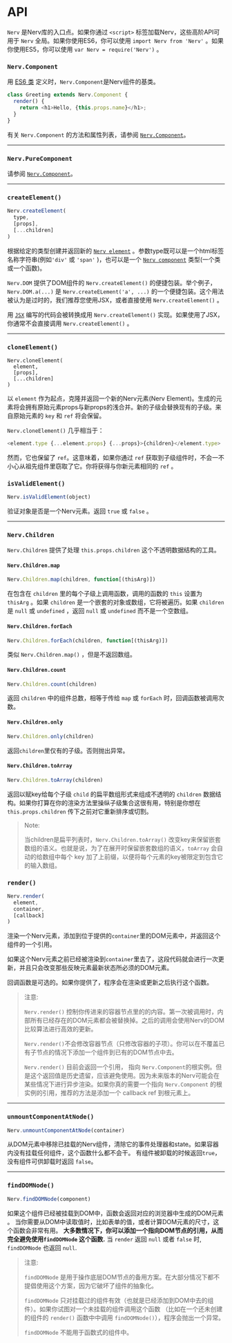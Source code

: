 # API

`Nerv` 是Nerv库的入口点。如果你通过 `<script>` 标签加载Nerv，这些高阶API可用于 `Nerv` 全局。如果你使用ES6，你可以使用 `import Nerv from 'Nerv'` 。如果你使用ES5，你可以使用 `var Nerv = require('Nerv')` 。

### `Nerv.Component`

用 [ES6 类](https://developer.mozilla.org/en/docs/Web/JavaScript/Reference/Classes) 定义时，`Nerv.Component`是Nerv组件的基类。

```javascript
class Greeting extends Nerv.Component {
  render() {
    return <h1>Hello, {this.props.name}</h1>;
  }
}
```

有关 `Nerv.Component` 的方法和属性列表，请参阅 [`Nerv.Component`](./component.md)。

* * *

### `Nerv.PureComponent`

请参阅 [`Nerv.Component`](./component.md)。

* * *

### `createElement()`

```javascript
Nerv.createElement(
  type,
  [props],
  [...children]
)
```

根据给定的类型创建并返回新的 [`Nerv element`](/docs/rendering-elements.html) 。参数type既可以是一个html标签名称字符串(例如`'div'` 或 `'span'` )，也可以是一个 [`Nerv component`](./component.md) 类型(一个类或一个函数)。

`Nerv.DOM` 提供了DOM组件的 `Nerv.createElement()` 的便捷包装。举个例子，`Nerv.DOM.a(...)` 是 `Nerv.createELement('a', ...)` 的一个便捷包装。这个用法被认为是过时的，我们推荐您使用JSX，或者直接使用 `Nerv.createElement()` 。

用 [`JSX`](./component.md) 编写的代码会被转换成用 `Nerv.createElement()` 实现。如果使用了JSX，你通常不会直接调用 `Nerv.createElement()` 。

* * *

### `cloneElement()`

```
Nerv.cloneElement(
  element,
  [props],
  [...children]
)
```

以 `element` 作为起点，克隆并返回一个新的Nerv元素(Nerv Element)。生成的元素将会拥有原始元素props与新props的浅合并。新的子级会替换现有的子级。来自原始元素的 `key` 和 `ref` 将会保留。

`Nerv.cloneElement()` 几乎相当于：

```js
<element.type {...element.props} {...props}>{children}</element.type>
```

然而，它也保留了 `ref`。这意味着，如果你通过 `ref` 获取到子级组件时，不会一不小心从祖先组件里窃取了它。你将获得与你新元素相同的 `ref` 。

### `isValidElement()`

```javascript
Nerv.isValidElement(object)
```

验证对象是否是一个Nerv元素。返回 `true` 或 `false` 。

* * *

### `Nerv.Children`

`Nerv.Children` 提供了处理 `this.props.children` 这个不透明数据结构的工具。

#### `Nerv.Children.map`

```javascript
Nerv.Children.map(children, function[(thisArg)])
```

在包含在 `children` 里的每个子级上调用函数，调用的函数的 `this` 设置为 `thisArg` 。如果 `children` 是一个嵌套的对象或数组，它将被遍历。如果 `children` 是 `null` 或 `undefined` ，返回 `null` 或 `undefined` 而不是一个空数组。

#### `Nerv.Children.forEach`

```javascript
Nerv.Children.forEach(children, function[(thisArg)])
```

类似 `Nerv.Children.map()` ，但是不返回数组。

#### `Nerv.Children.count`

```javascript
Nerv.Children.count(children)
```

返回 `children` 中的组件总数，相等于传给 `map` 或 `forEach` 时，回调函数被调用次数。

#### `Nerv.Children.only`

```javascript
Nerv.Children.only(children)
```

返回`children`里仅有的子级。否则抛出异常。

#### `Nerv.Children.toArray`

```javascript
Nerv.Children.toArray(children)
```

返回以赋key给每个子级 `child` 的扁平数组形式来组成不透明的 `children` 数据结构。如果你打算在你的渲染方法里操纵子级集合这很有用，特别是你想在 `this.props.children` 传下之前对它重新排序或切割。

> Note:
>
> 当children是扁平列表时，`Nerv.Children.toArray()` 改变key来保留嵌套数组的语义。也就是说，为了在展开时保留嵌套数组的语义，`toArray` 会自动的给数组中每个 key 加了上前缀，以便将每个元素的key被限定到包含它的输入数组。

### `render()`

```javascript
Nerv.render(
  element,
  container,
  [callback]
)
```

渲染一个Nerv元素，添加到位于提供的`container`里的DOM元素中，并返回这个组件的一个引用。

如果这个Nerv元素之前已经被渲染到`container`里去了，这段代码就会进行一次更新，并且只会改变那些反映元素最新状态所必须的DOM元素。

回调函数是可选的。如果你提供了，程序会在渲染或更新之后执行这个函数。

> 注意:
>
> `Nerv.render()` 控制你传进来的容器节点里的的内容。第一次被调用时，内部所有已经存在的DOM元素都会被替换掉。之后的调用会使用Nerv的DOM比较算法进行高效的更新。
>
> `Nerv.render()`不会修改容器节点（只修改容器的子项）。你可以在不覆盖已有子节点的情况下添加一个组件到已有的DOM节点中去。
>
> `Nerv.render()` 目前会返回一个引用， 指向 `Nerv.Component`的根实例。但是这个返回值是历史遗留，应该避免使用。因为未来版本的Nerv可能会在某些情况下进行异步渲染。如果你真的需要一个指向 `Nerv.Component` 的根实例的引用，推荐的方法是添加一个 callback ref 到根元素上。

* * *

### `unmountComponentAtNode()`

```javascript
Nerv.unmountComponentAtNode(container)
```

从DOM元素中移除已挂载的Nerv组件，清除它的事件处理器和state。如果容器内没有挂载任何组件，这个函数什么都不会干。
有组件被卸载的时候返回`true`，没有组件可供卸载时返回 `false`。

* * *

### `findDOMNode()`

```javascript
Nerv.findDOMNode(component)
```
如果这个组件已经被挂载到DOM中，函数会返回对应的浏览器中生成的DOM元素 。
当你需要从DOM中读取值时，比如表单的值，或者计算DOM元素的尺寸，这个函数会非常有用。
 **大多数情况下，你可以添加一个指向DOM节点的引用，从而完全避免使用`findDOMNode` 这个函数.** 当 `render` 返回 `null` 或者 `false` 时, `findDOMNode` 也返回 `null`.

> 注意:
>
> `findDOMNode` 是用于操作底层DOM节点的备用方案。在大部分情况下都不提倡使用这个方案，因为它破坏了组件的抽象化。
>
> `findDOMNode` 只对挂载过的组件有效（也就是已经添加到DOM中去的组件）。如果你试图对一个未挂载的组件调用这个函数
（比如在一个还未创建的组件的 `render()` 函数中中调用 `findDOMNode()`），程序会抛出一个异常。
>
> `findDOMNode` 不能用于函数式的组件中。